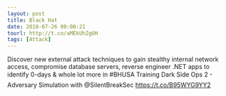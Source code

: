 ```yaml
---
layout: post
title: Black Hat
date: 2018-07-26 00:00:21
tourl: http://t.co/aMEkUhZgUH
tags: [Attack]
---
```

Discover new external attack techniques to gain stealthy internal network access, compromise database servers, reverse engineer .NET apps to identify 0-days &amp; whole lot more in #BHUSA Training Dark Side Ops 2 - Adversary Simulation with @SilentBreakSec https://t.co/B95WYG9YY2